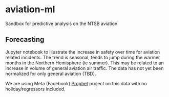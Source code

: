 # aviation-ml

Sandbox for predictive analysis on the NTSB aviation 

## Forecasting

Jupyter notebook to illustrate the increase in safety over time for aviation related incidents. The trend is seasonal, tends to jump during the warmer months in the Northern Hemisphere (ie summer). This may be related to an increase in volume of general aviation air traffic. The data has not yet been normalized for only general aviation (TBD).

We are using Meta (Facebook) [Prophet](https://facebook.github.io/prophet/) project on this data with no holiday/regressors included.
